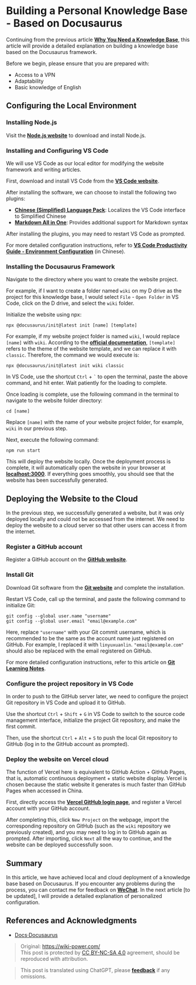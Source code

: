 # Building a Personal Knowledge Base - Based on Docusaurus

Continuing from the previous article [**Why You Need a Knowledge Base**](https://wiki-power.com/en/%E4%B8%BA%E4%BB%80%E4%B9%88%E4%BD%A0%E9%9C%80%E8%A6%81%E4%B8%80%E4%B8%AA%E7%9F%A5%E8%AF%86%E5%BA%93), this article will provide a detailed explanation on building a knowledge base based on the Docusaurus framework.

Before we begin, please ensure that you are prepared with:

- Access to a VPN
- Adaptability
- Basic knowledge of English

## Configuring the Local Environment

### Installing Node.js

Visit the [**Node.js website**](https://nodejs.org/en/) to download and install Node.js.

### Installing and Configuring VS Code

We will use VS Code as our local editor for modifying the website framework and writing articles.

First, download and install VS Code from the [**VS Code website**](https://code.visualstudio.com/).

After installing the software, we can choose to install the following two plugins:

- [**Chinese (Simplified) Language Pack**](https://marketplace.visualstudio.com/items?itemName=MS-CEINTL.vscode-language-pack-zh-hans): Localizes the VS Code interface to Simplified Chinese
- [**Markdown All in One**](https://marketplace.visualstudio.com/items?itemName=yzhang.markdown-all-in-one): Provides additional support for Markdown syntax

After installing the plugins, you may need to restart VS Code as prompted.

For more detailed configuration instructions, refer to [**VS Code Productivity Guide - Environment Configuration**](https://wiki-power.com/en/VSCode%E7%94%9F%E4%BA%A7%E5%8A%9B%E6%8C%87%E5%8D%97-%E7%8E%AF%E5%A2%83%E9%85%8D%E7%BD%AE) (in Chinese).

### Installing the Docusaurus Framework

Navigate to the directory where you want to create the website project.

For example, if I want to create a folder named `wiki` on my D drive as the project for this knowledge base, I would select `File` - `Open Folder` in VS Code, click on the D drive, and select the `wiki` folder.

Initialize the website using npx:

```shell
npx @docusaurus/init@latest init [name] [template]
```

For example, if my website project folder is named `wiki`, I would replace `[name]` with `wiki`. According to the [**official documentation**](https://v2.docusaurus.io/docs/installation#scaffold-project-website), `[template]` refers to the theme of the website template, and we can replace it with `classic`. Therefore, the command we would execute is:

```shell
npx @docusaurus/init@latest init wiki classic
```

In VS Code, use the shortcut `Ctrl` + <code>`</code> to open the terminal, paste the above command, and hit enter. Wait patiently for the loading to complete.

Once loading is complete, use the following command in the terminal to navigate to the website folder directory:

```shell
cd [name]
```

Replace `[name]` with the name of your website project folder, for example, `wiki` in our previous step.

Next, execute the following command:

```shell
npm run start
```

This will deploy the website locally. Once the deployment process is complete, it will automatically open the website in your browser at [**localhost:3000**](localhost:3000). If everything goes smoothly, you should see that the website has been successfully generated.

## Deploying the Website to the Cloud

In the previous step, we successfully generated a website, but it was only deployed locally and could not be accessed from the internet. We need to deploy the website to a cloud server so that other users can access it from the internet.

### Register a GitHub account

Register a GitHub account on the [**GitHub website**](https://github.com/join).

### Install Git

Download Git software from the [**Git website**](https://git-scm.com/downloads) and complete the installation.

Restart VS Code, call up the terminal, and paste the following command to initialize Git:

```shell
git config --global user.name "username"
git config --global user.email "email@example.com"
```

Here, replace `"username"` with your Git commit username, which is recommended to be the same as the account name just registered on GitHub. For example, I replaced it with `linyuxuanlin`. `"email@example.com"` should also be replaced with the email registered on GitHub.

For more detailed configuration instructions, refer to this article on [**Git Learning Notes**](https://wiki-power.com/en/Git%E5%AD%A6%E4%B9%A0%E7%AC%94%E8%AE%B0).

### Configure the project repository in VS Code

In order to push to the GitHub server later, we need to configure the project Git repository in VS Code and upload it to GitHub.

Use the shortcut `Ctrl` + `Shift` + `G` in VS Code to switch to the source code management interface, initialize the project Git repository, and make the first commit.

Then, use the shortcut `Ctrl` + `Alt` + `S` to push the local Git repository to GitHub (log in to the GitHub account as prompted).

### Deploy the website on Vercel cloud

The function of Vercel here is equivalent to GitHub Action + GitHub Pages, that is, automatic continuous deployment + static website display. Vercel is chosen because the static website it generates is much faster than GitHub Pages when accessed in China.

First, directly access the [**Vercel GitHub login page**](https://github.com/login?client_id=Iv1.9d7d662ea00b8481&return_to=%2Flogin%2Foauth%2Fauthorize%3Fclient_id%3DIv1.9d7d662ea00b8481%26scope%3Dread%253Auser%252Cuser%253Aemail%26state%3DFdx6thivZ89LeAihPfRiiYf9), and register a Vercel account with your GitHub account.

After completing this, click `New Project` on the webpage, import the corresponding repository on GitHub (such as the `wiki` repository we previously created), and you may need to log in to GitHub again as prompted. After importing, click `Next` all the way to continue, and the website can be deployed successfully soon.

## Summary

In this article, we have achieved local and cloud deployment of a knowledge base based on Docusaurus. If you encounter any problems during the process, you can contact me for feedback on [**WeChat**](https://wiki-power.com/en/WeChat). In the next article [to be updated], I will provide a detailed explanation of personalized configuration.

## References and Acknowledgments

- [Docs·Docusaurus](https://v2.docusaurus.io/docs/)

> Original: <https://wiki-power.com/>  
> This post is protected by [CC BY-NC-SA 4.0](https://creativecommons.org/licenses/by/4.0/deed.en) agreement, should be reproduced with attribution.

> This post is translated using ChatGPT, please [**feedback**](https://github.com/linyuxuanlin/Wiki_MkDocs/issues/new) if any omissions.
